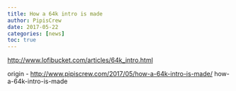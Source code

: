 ```yaml
---
title: How a 64k intro is made
author: PipisCrew
date: 2017-05-22
categories: [news]
toc: true
---
```


http://www.lofibucket.com/articles/64k_intro.html

origin - http://www.pipiscrew.com/2017/05/how-a-64k-intro-is-made/ how-a-64k-intro-is-made
